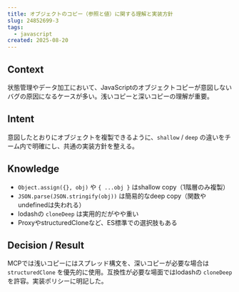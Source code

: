 ```yaml
---
title: オブジェクトのコピー（参照と値）に関する理解と実装方針
slug: 24852699-3
tags:
  - javascript
created: 2025-08-20
---
```



## Context


状態管理やデータ加工において、JavaScriptのオブジェクトコピーが意図しないバグの原因になるケースが多い。浅いコピーと深いコピーの理解が重要。


## Intent


意図したとおりにオブジェクトを複製できるように、`shallow` / `deep` の違いをチーム内で明確にし、共通の実装方針を整える。


## Knowledge

- `Object.assign({}, obj)` や `{ ...obj }` はshallow copy（1階層のみ複製）
- `JSON.parse(JSON.stringify(obj))` は簡易的なdeep copy（関数やundefinedは失われる）
- lodashの `cloneDeep` は実用的だがやや重い
- ProxyやstructuredCloneなど、ES標準での選択肢もある

## Decision / Result


MCPでは浅いコピーにはスプレッド構文を、深いコピーが必要な場合は `structuredClone` を優先的に使用。互換性が必要な場面ではlodashの `cloneDeep` を許容。実装ポリシーに明記した。


